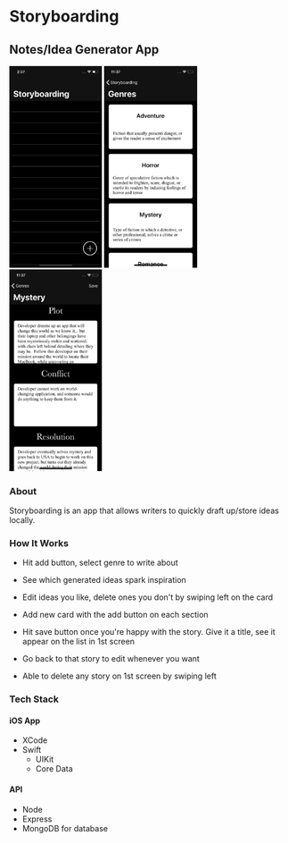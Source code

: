 # Storyboarding

## Notes/Idea Generator App 

<img src="/images/screenshotThree.png"  width="33%"> <img src="/images/screenshotOne.png"  width="33%"> <img src="/images/screenshotTwo.png" width="33%">


### About
Storyboarding is an app that allows writers to quickly draft up/store ideas locally.

### How It Works

* Hit add button, select genre to write about

* See which generated ideas spark inspiration

* Edit ideas you like, delete ones you don't by swiping left on the card

* Add new card with the add button on each section

* Hit save button once you're happy with the story. Give it a title, see it appear on the list in 1st screen

* Go back to that story to edit whenever you want

* Able to delete any story on 1st screen by swiping left

### Tech Stack

#### iOS App
* XCode
* Swift 
  * UIKit
  * Core Data
#### API
* Node
* Express
* MongoDB for database
